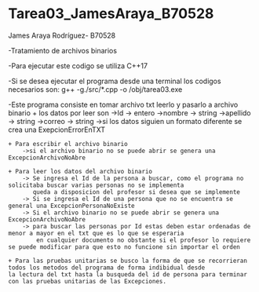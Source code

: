 # Tarea03_JamesAraya_B70528
James Araya Rodríguez- B70528

-Tratamiento de archivos binarios

-Para ejecutar este codigo se utiliza C++17

-Si se desea ejecutar el programa desde una terminal los codigos necesarios son:
    g++ -g./src/*.cpp -o /obj/tarea03.exe

-Este programa consiste en tomar archivo txt leerlo y pasarlo a archivo binario
    + los datos por leer son
        ->Id -> entero
        ->nombre -> string
        ->apellido -> string
        ->correo -> string
        ->si los datos siguien un formato diferente se crea una ExepcionErrorEnTXT

    + Para escribir el archivo binario
        ->si el archivo binario no se puede abrir se genera una ExcepcionArchivoNoAbre
    
    + Para leer los datos del archivo binario
        -> Se ingresa el Id de la persona a buscar, como el programa no solicitaba buscar varias personas no se implementa 
           queda a disposicion del profesor si desea que se implemente
        -> Si se ingresa el Id de una persona que no se encuentra se general una ExcepcionPersonaNoExiste 
        -> Si el archivo binario no se puede abrir se genera una ExcepcionArchivoNoAbre
        -> para buscar las personas por Id estas deben estar ordenadas de menor a mayor en el txt que es lo que se esperaria
            en cualquier documento no obstante si el profesor lo requiere se puede modificar para que esto no funcione sin importar el orden

    + Para las pruebas unitarias se busco la forma de que se recorrieran todos los metodos del programa de forma indibidual desde 
    la lectura del txt hasta la busqueda del id de persona para terminar con las pruebas unitarias de las Excepciones.


